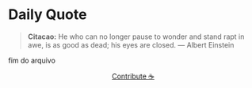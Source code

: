 # Daily Quote

> **Citacao:** He who can no longer pause to wonder and stand rapt in awe, is as good as dead; his eyes are closed.  — Albert Einstein

fim do arquivo

<watermark-footer>
<p align="center">
  <a href="https://github.com/ruisuan/ruisuan/blob/main/contribute.md">Contribute ☕</a>
</p>
</watermark-footer>
